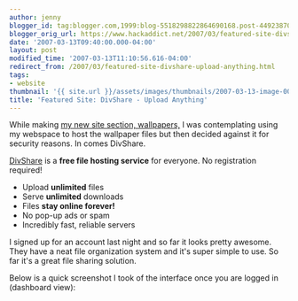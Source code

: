 ```yaml
---
author: jenny
blogger_id: tag:blogger.com,1999:blog-5518298822864690168.post-4492387041672609366
blogger_orig_url: https://www.hackaddict.net/2007/03/featured-site-divshare-upload-anything.html
date: '2007-03-13T09:40:00.000-04:00'
layout: post
modified_time: '2007-03-13T11:10:56.616-04:00'
redirect_from: /2007/03/featured-site-divshare-upload-anything.html
tags:
- website
thumbnail: '{{ site.url }}/assets/images/thumbnails/2007-03-13-image-0000.png'
title: 'Featured Site: DivShare - Upload Anything'
---
```


While making <a href="/2007/03/new-site-section-tag-my-current.html">my new site section, wallpapers,</a> I was contemplating using my webspace to host the wallpaper files but then decided against it for security reasons<img alt="" border="0" id="BLOGGER_PHOTO_ID_5041387753253536450" src="{{ site.url }}/assets/images/posts/2007-03-13-image-0000.png" style="margin: 0pt 0pt 10px 10px; float: right; "/>.  In comes DivShare.



<a href="http://www.divshare.com/">DivShare</a> is a <strong>free file hosting service</strong> for everyone. No registration required!

<ul class="checks"><li>Upload  <strong>unlimited</strong> files</li><li>Serve  <strong>unlimited</strong> downloads</li><li>Files <strong>stay online forever!</strong></li><li>No pop-up ads or spam</li><li>Incredibly fast, reliable servers</li></ul>I signed up for an account last night and so far it looks pretty awesome.  They have a neat file organization system and it's super simple to use.  So far it's a great file sharing solution.



Below is a quick screenshot I took of the interface once you are logged in (dashboard view):



<img alt="" border="0" id="BLOGGER_PHOTO_ID_5041391073263256274" src="{{ site.url }}/assets/images/posts/2007-03-13-image-0001.jpg" style="margin: 0px auto 10px; display: block; text-align: center; "/>